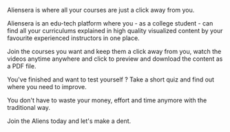 Aliensera is where all your courses are just a click away from you.

Aliensera is an edu-tech platform where you - as a college student - can find all your curriculums explained in high quality visualized content by your favourite experienced instructors in one place.

Join the courses you want and keep them a click away from you, watch the videos anytime anywhere and click to preview and download the content as a PDF file.

You've finished and want to test yourself ? Take a short quiz and find out where you need to improve.

You don't have to waste your money, effort and time anymore with the traditional way.

Join the Aliens today and let's make a dent.
